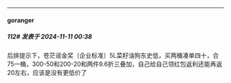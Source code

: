 ﻿
*****

####  goranger  
##### 112#       发表于 2024-11-11 00:38

后排提示下，苍茫谣金奖（企业标准）5L菜籽油狗东史低，买两桶凑单四十，合75一桶，300-50和200-20和两件9.6折三叠加，自己给自己领红包返利还能再返20左右，应该是没有更低价了

